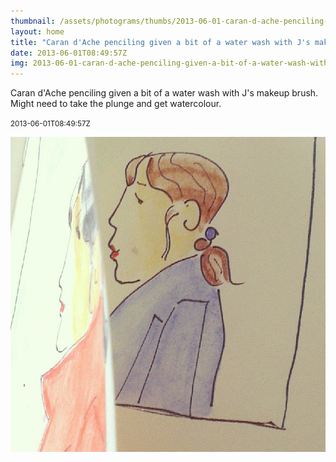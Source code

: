 ```yaml
---
thumbnail: /assets/photograms/thumbs/2013-06-01-caran-d-ache-penciling-given-a-bit-of-a-water-wash-with-j-s-makeup-brush--might-need-to-take-the-plunge-and-get-watercolour-.jpg
layout: home
title: "Caran d'Ache penciling given a bit of a water wash with J's makeup brush. Might need to take the plunge and get watercolour."
date: 2013-06-01T08:49:57Z
img: 2013-06-01-caran-d-ache-penciling-given-a-bit-of-a-water-wash-with-j-s-makeup-brush--might-need-to-take-the-plunge-and-get-watercolour-.jpg
---
```


Caran d'Ache penciling given a bit of a water wash with J's makeup brush. Might need to take the plunge and get watercolour.

<small>2013-06-01T08:49:57Z</small>

![Caran d'Ache penciling given a bit of a water wash with J's makeup brush. Might need to take the plunge and get watercolour.](/assets/photograms/original/2013-06-01-caran-d-ache-penciling-given-a-bit-of-a-water-wash-with-j-s-makeup-brush--might-need-to-take-the-plunge-and-get-watercolour-.jpg)
